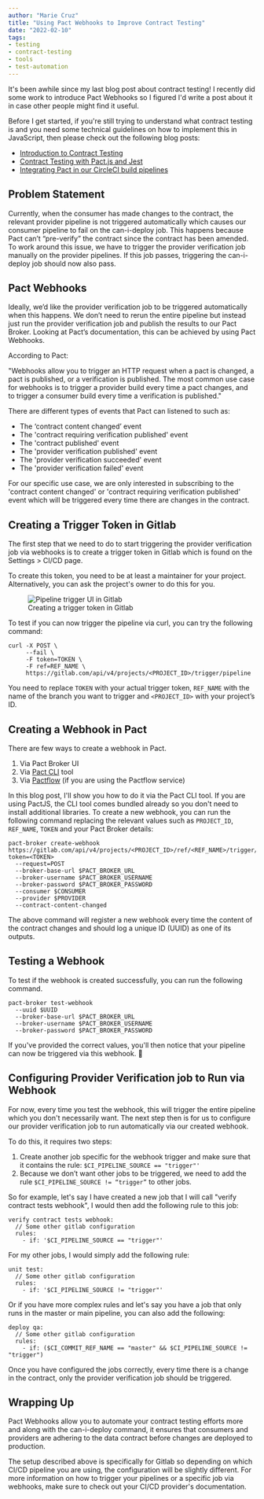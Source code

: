```yaml
---
author: "Marie Cruz"
title: "Using Pact Webhooks to Improve Contract Testing"
date: "2022-02-10"
tags:
- testing
- contract-testing
- tools
- test-automation
---
```


It's been awhile since my last blog post about contract testing! I recently did some work to introduce Pact Webhooks so I figured I'd write a post about it in case other people might find it useful.

Before I get started, if you're still trying to understand what contract testing is and you need some technical guidelines on how to implement this in JavaScript, then please check out the following blog posts:

- [Introduction to Contract Testing](https://www.testingwithmarie.com/posts/20200331-introduction-to-contract-testing/)
- [Contract Testing with Pact.js and Jest](https://www.testingwithmarie.com/posts/20200409-contract-testing-with-pact-js-and-jest/)
- [Integrating Pact in our CircleCI build pipelines](https://www.testingwithmarie.com/posts/20200416-integrating-pact-in-our-circleci-build-pipelines/)

## Problem Statement

Currently, when the consumer has made changes to the contract, the relevant provider pipeline is not triggered automatically which causes our consumer pipeline to fail on the can-i-deploy job. This happens because Pact can’t “pre-verify” the contract since the contract has been amended. To work around this issue, we have to trigger the provider verification job manually on the provider pipelines. If this job passes, triggering the can-i-deploy job should now also pass.

## Pact Webhooks

Ideally, we’d like the provider verification job to be triggered automatically when this happens. We don’t need to rerun the entire pipeline but instead just run the provider verification job and publish the results to our Pact Broker. Looking at Pact’s documentation, this can be achieved by using Pact Webhooks.

According to Pact:

"Webhooks allow you to trigger an HTTP request when a pact is changed, a pact is published, or a verification is published. The most common use case for webhooks is to trigger a provider build every time a pact changes, and to trigger a consumer build every time a verification is published."

There are different types of events that Pact can listened to such as:

- The ‘contract content changed’ event
- The 'contract requiring verification published' event
- The 'contract published' event
- The 'provider verification published' event 
- The 'provider verification succeeded' event
- The 'provider verification failed' event

For our specific use case, we are only interested in subscribing to the 'contract content changed' or 'contract requiring verification published' event which will be triggered every time there are changes in the contract.

## Creating a Trigger Token in Gitlab

The first step that we need to do to start triggering the provider verification job via webhooks is to create a trigger token in Gitlab which is found on the Settings > CI/CD page. 

To create this token, you need to be at least a maintainer for your project. Alternatively, you can ask the project's owner to do this for you. 

<figure>
  <img src="../../images/pipeline-trigger.png" alt="Pipeline trigger UI in Gitlab">
  <figcaption>Creating a trigger token in Gitlab</figcaption>
</figure>

To test if you can now trigger the pipeline via curl, you can try the following command:

```
curl -X POST \
     --fail \
     -F token=TOKEN \
     -F ref=REF_NAME \
     https://gitlab.com/api/v4/projects/<PROJECT_ID>/trigger/pipeline
```

You need to replace `TOKEN` with your actual trigger token, `REF_NAME` with the name of the branch you want to trigger and `<PROJECT_ID>` with your project’s ID.

## Creating a Webhook in Pact

There are few ways to create a webhook in Pact.

1. Via Pact Broker UI
1. Via [Pact CLI](https://github.com/pact-foundation/pact_broker-client) tool
1. Via [Pactflow](https://pactflow.io/) (if you are using the Pactflow service)

In this blog post, I'll show you how to do it via the Pact CLI tool. If you are using PactJS, the CLI tool comes bundled already so you don't need to install additional libraries. To create a new webhook, you can run the following command replacing the relevant values such as `PROJECT_ID`, `REF_NAME`, `TOKEN` and your Pact Broker details:

```
pact-broker create-webhook https://gitlab.com/api/v4/projects/<PROJECT_ID>/ref/<REF_NAME>/trigger/pipeline?token=<TOKEN> 
  --request=POST 
  --broker-base-url $PACT_BROKER_URL 
  --broker-username $PACT_BROKER_USERNAME 
  --broker-password $PACT_BROKER_PASSWORD 
  --consumer $CONSUMER 
  --provider $PROVIDER
  --contract-content-changed 
```

The above command will register a new webhook every time the content of the contract changes and should log a unique ID (UUID) as one of its outputs.

## Testing a Webhook

To test if the webhook is created successfully, you can run the following command.

```
pact-broker test-webhook 
  --uuid $UUID 
  --broker-base-url $PACT_BROKER_URL 
  --broker-username $PACT_BROKER_USERNAME 
  --broker-password $PACT_BROKER_PASSWORD 
```

If you've provided the correct values, you'll then notice that your pipeline can now be triggered via this webhook. 🎉

## Configuring Provider Verification job to Run via Webhook

For now, every time you test the webhook, this will trigger the entire pipeline which you don't necessarily want. The next step then is for us to configure our provider verification job to run automatically via our created webhook.

To do this, it requires two steps:

1. Create another job specific for the webhook trigger and make sure that it contains the rule: `$CI_PIPELINE_SOURCE == "trigger"'`
1. Because we don’t want other jobs to be triggered, we need to add the rule `$CI_PIPELINE_SOURCE != “trigger”` to other jobs.

So for example, let's say I have created a new job that I will call "verify contract tests webhook", I would then add the following rule to this job:

```
verify contract tests webhook:
  // Some other gitlab configuration
  rules:
    - if: '$CI_PIPELINE_SOURCE == "trigger"'
```

For my other jobs, I would simply add the following rule:

```
unit test:
  // Some other gitlab configuration
  rules:
    - if: '$CI_PIPELINE_SOURCE != "trigger"'
```

Or if you have more complex rules and let's say you have a job that only runs in the master or main pipeline, you can also add the following:

```
deploy qa:
  // Some other gitlab configuration
  rules:
    - if: ($CI_COMMIT_REF_NAME == "master" && $CI_PIPELINE_SOURCE != "trigger")
```

Once you have configured the jobs correctly, every time there is a change in the contract, only the provider verification job should be triggered.

## Wrapping Up

Pact Webhooks allow you to automate your contract testing efforts more and along with the can-i-deploy command, it ensures that consumers and providers are adhering to the data contract before changes are deployed to production.

The setup described above is specifically for Gitlab so depending on which CI/CD pipeline you are using, the configuration will be slightly different. For more information on how to trigger your pipelines or a specific job via webhooks, make sure to check out your CI/CD provider's documentation.


